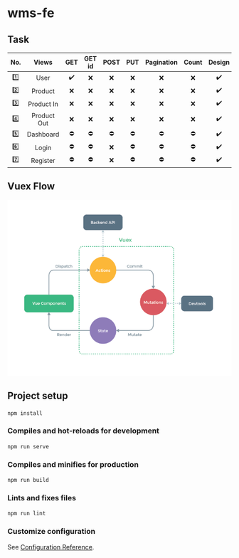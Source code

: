 # wms-fe

## Task
| No.     | Views       | GET                | GET id     | POST       | PUT        | Pagination | Count      | Design             | Modals     |
| :-----: | :---------: | :----------------: | :--------: | :--------: | :--------: | :--------: | :--------: | :----------------: | :--------: |
| :one:   | User        | :heavy_check_mark: | :x:        | :x:        | :x:        | :x:        | :x:        | :heavy_check_mark: | :x:        |
| :two:   | Product     | :x:                | :x:        | :x:        | :x:        | :x:        | :x:        | :heavy_check_mark: | :x:        |
| :three: | Product In  | :x:                | :x:        | :x:        | :x:        | :x:        | :x:        | :heavy_check_mark: | :x:        |
| :four:  | Product Out | :x:                | :x:        | :x:        | :x:        | :x:        | :x:        | :heavy_check_mark: | :x:        |
| :five:  | Dashboard   | :no_entry:         | :no_entry: | :no_entry: | :no_entry: | :no_entry: | :no_entry: | :heavy_check_mark: | :no_entry: |
| :six:   | Login       | :no_entry:         | :no_entry: | :x:        | :no_entry: | :no_entry: | :no_entry: | :heavy_check_mark: | :x:        |
| :seven: | Register    | :no_entry:         | :no_entry: | :x:        | :no_entry: | :no_entry: | :no_entry: | :heavy_check_mark: | :x:        |

## Vuex Flow

![Flow](./vuex.png)

## Project setup
```
npm install
```

### Compiles and hot-reloads for development
```
npm run serve
```

### Compiles and minifies for production
```
npm run build
```

### Lints and fixes files
```
npm run lint
```

### Customize configuration
See [Configuration Reference](https://cli.vuejs.org/config/).
